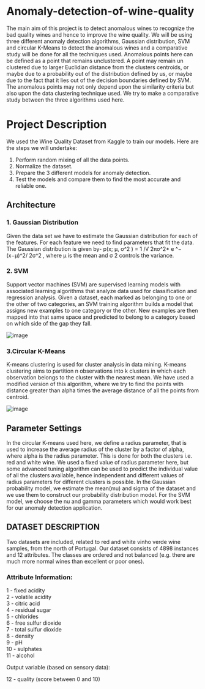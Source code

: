# Anomaly-detection-of-wine-quality

The main aim of this project is to detect anomalous wines to recognize the bad quality wines and hence to improve the wine quality. 
We will be using three different anomaly detection algorithms, Gaussian distribution, SVM and circular K-Means to detect the anomalous wines and a comparative study will be done for all the techniques used.
Anomalous points here can be defined as a point that remains unclustered. A point may remain un clustered due to larger Euclidian distance from the clusters centroids, or maybe due to a probability out of the distribution defined by us, or maybe due to the fact that it lies out of the decision boundaries defined by SVM.
The anomalous points may not only depend upon the similarity criteria but also upon the data clustering technique used. We try to make a comparative study between the three algorithms used here.

# Project Description

We used the Wine Quality Dataset from Kaggle to train our models. 
Here are the steps we will undertake:
1.	Perform random mixing of all the data points.  
2.	Normalize the dataset.
3.	Prepare the 3 different models for anomaly detection.
4.	Test the models and compare them to find the most accurate and reliable one.


## Architecture


### 1. Gaussian Distribution
Given the data set we have to estimate the Gaussian distribution for each of the features. For each feature we need to find parameters that fit the data. The Gaussian distribution is given by-
 p(x; µ, σ^2 ) = 1 /√ 2πσ^2* e ^− (x−µ)^2/ 2σ^2 ,
 where µ is the mean and σ 2 controls the variance.





### 2. SVM
Support vector machines (SVM) are supervised learning models with associated learning algorithms that analyze data used for classification and regression analysis. Given a dataset, each marked as belonging to one or the other of two categories, an SVM training algorithm builds a model that assigns new examples to one category or the other. New examples are then mapped into that same space and predicted to belong to a category based on which side of the gap they fall.

![image](https://user-images.githubusercontent.com/22303570/44807677-c70b4600-abe7-11e8-93c3-9d9021a15a74.png)

### 3.Circular K-Means
K-means clustering is used for cluster analysis in data mining. K-means clustering aims to partition n observations into k clusters in which each observation belongs to the cluster with the nearest mean. We have used a modified version of this algorithm, where we try to find the points with distance greater than alpha  times the average distance of all the points from centroid.  

![image](https://user-images.githubusercontent.com/22303570/44807743-f5892100-abe7-11e8-99d6-19e6165782a0.png)


## Parameter Settings

In the circular K-means used here, we define a radius parameter, that is used to increase the average radius of the cluster by a factor of alpha, where alpha is the radius parameter. This is done for both the clusters i.e. red and white wine. We used a fixed value of radius parameter here, but some advanced tuning algorithm can be used to predict the individual value of all the clusters available, hence independent and different values of radius parameters for different clusters is possible.
In the Gaussian probability model, we estimate the mean(mu) and sigma of the dataset and we use them to construct our probability distribution model.
For the SVM model, we choose the nu and gamma parameters which would work best for our anomaly detection application.





## DATASET DESCRIPTION

Two datasets are included, related to red and white vinho verde wine samples, from the north of Portugal.
Our dataset consists of 4898 instances and 12 attributes.
The classes are ordered and not balanced (e.g. there are much more normal wines than excellent or poor ones). 

### Attribute Information:
1 - fixed acidity  
2 - volatile acidity  
3 - citric acid  
4 - residual sugar   
5 - chlorides  
6 - free sulfur dioxide   
7 - total sulfur dioxide  
8 - density  
9 - pH  
10 - sulphates   
11 - alcohol  

Output variable (based on sensory data):

12 - quality (score between 0 and 10)  


